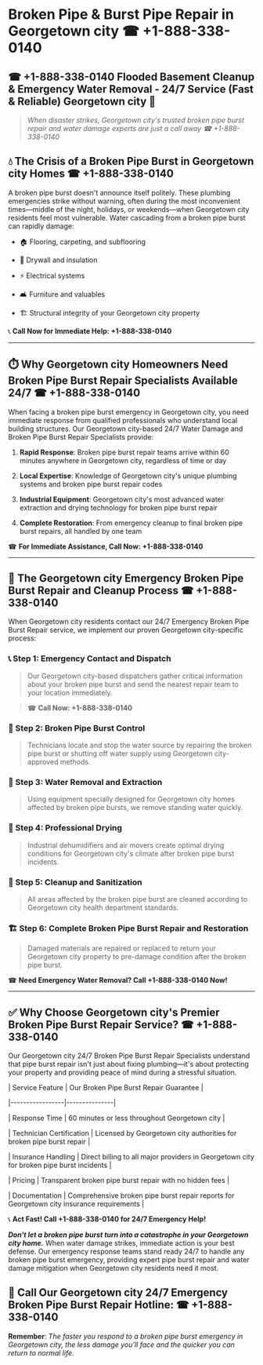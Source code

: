 # Broken Pipe & Burst Pipe Repair in Georgetown city ☎ +1-888-338-0140  
## ☎ +1-888-338-0140 Flooded Basement Cleanup & Emergency Water Removal - 24/7 Service (Fast & Reliable) Georgetown city 🚨  

> *When disaster strikes, Georgetown city's trusted broken pipe burst repair and water damage experts are just a call away ☎ +1-888-338-0140*  

## 💧 The Crisis of a Broken Pipe Burst in Georgetown city Homes ☎ +1-888-338-0140  

A broken pipe burst doesn't announce itself politely. These plumbing emergencies strike without warning, often during the most inconvenient times—middle of the night, holidays, or weekends—when Georgetown city residents feel most vulnerable. Water cascading from a broken pipe burst can rapidly damage:  

* 🏠 Flooring, carpeting, and subflooring  
* 🧱 Drywall and insulation  
* ⚡ Electrical systems  
* 🛋️ Furniture and valuables  
* 🏗️ Structural integrity of your Georgetown city property  

📞 **Call Now for Immediate Help: +1-888-338-0140**  

---  

## ⏱️ Why Georgetown city Homeowners Need Broken Pipe Burst Repair Specialists Available 24/7 ☎ +1-888-338-0140  

When facing a broken pipe burst emergency in Georgetown city, you need immediate response from qualified professionals who understand local building structures. Our Georgetown city-based 24/7 Water Damage and Broken Pipe Burst Repair Specialists provide:  

1. **Rapid Response**: Broken pipe burst repair teams arrive within 60 minutes anywhere in Georgetown city, regardless of time or day  
2. **Local Expertise**: Knowledge of Georgetown city's unique plumbing systems and broken pipe burst repair codes  
3. **Industrial Equipment**: Georgetown city's most advanced water extraction and drying technology for broken pipe burst repair  
4. **Complete Restoration**: From emergency cleanup to final broken pipe burst repairs, all handled by one team  

☎ **For Immediate Assistance, Call Now: +1-888-338-0140**  

---  

## 🔧 The Georgetown city Emergency Broken Pipe Burst Repair and Cleanup Process ☎ +1-888-338-0140  

When Georgetown city residents contact our 24/7 Emergency Broken Pipe Burst Repair service, we implement our proven Georgetown city-specific process:  

### 📞 Step 1: Emergency Contact and Dispatch  
> Our Georgetown city-based dispatchers gather critical information about your broken pipe burst and send the nearest repair team to your location immediately.  
> ☎ **Call Now: +1-888-338-0140**  

### 🚿 Step 2: Broken Pipe Burst Control  
> Technicians locate and stop the water source by repairing the broken pipe burst or shutting off water supply using Georgetown city-approved methods.  

### 🌊 Step 3: Water Removal and Extraction  
> Using equipment specially designed for Georgetown city homes affected by broken pipe bursts, we remove standing water quickly.  

### 💨 Step 4: Professional Drying  
> Industrial dehumidifiers and air movers create optimal drying conditions for Georgetown city's climate after broken pipe burst incidents.  

### 🧼 Step 5: Cleanup and Sanitization  
> All areas affected by the broken pipe burst are cleaned according to Georgetown city health department standards.  

### 🏗️ Step 6: Complete Broken Pipe Burst Repair and Restoration  
> Damaged materials are repaired or replaced to return your Georgetown city property to pre-damage condition after the broken pipe burst.  

☎ **Need Emergency Water Removal? Call +1-888-338-0140 Now!**  

---  

## ✅ Why Choose Georgetown city's Premier Broken Pipe Burst Repair Service? ☎ +1-888-338-0140  

Our Georgetown city 24/7 Broken Pipe Burst Repair Specialists understand that pipe burst repair isn't just about fixing plumbing—it's about protecting your property and providing peace of mind during a stressful situation.  

| Service Feature | Our Broken Pipe Burst Repair Guarantee |  
|-----------------|---------------|  
| Response Time | 60 minutes or less throughout Georgetown city |  
| Technician Certification | Licensed by Georgetown city authorities for broken pipe burst repair |  
| Insurance Handling | Direct billing to all major providers in Georgetown city for broken pipe burst incidents |  
| Pricing | Transparent broken pipe burst repair with no hidden fees |  
| Documentation | Comprehensive broken pipe burst repair reports for Georgetown city insurance requirements |  

📞 **Act Fast! Call +1-888-338-0140 for 24/7 Emergency Help!**  

***Don't let a broken pipe burst turn into a catastrophe in your Georgetown city home.*** When water damage strikes, immediate action is your best defense. Our emergency response teams stand ready 24/7 to handle any broken pipe burst emergency, providing expert pipe burst repair and water damage mitigation when Georgetown city residents need it most.  

## 📱 Call Our Georgetown city 24/7 Emergency Broken Pipe Burst Repair Hotline: ☎ +1-888-338-0140  

**Remember**: *The faster you respond to a broken pipe burst emergency in Georgetown city, the less damage you'll face and the quicker you can return to normal life.*